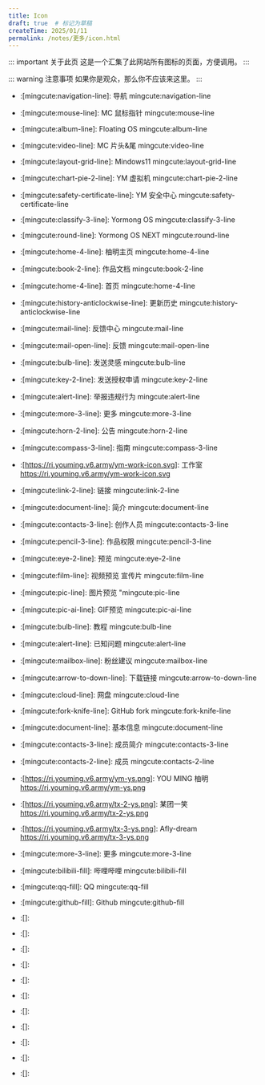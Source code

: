 ```yaml
---
title: Icon
draft: true  # 标记为草稿
createTime: 2025/01/11
permalink: /notes/更多/icon.html
---
```


::: important 关于此页
这是一个汇集了此网站所有图标的页面，方便调用。
:::

::: warning 注意事项
如果你是观众，那么你不应该来这里。
:::

- :[mingcute:navigation-line]: 导航
mingcute:navigation-line

- :[mingcute:mouse-line]: MC 鼠标指针
mingcute:mouse-line
- :[mingcute:album-line]: Floating OS
mingcute:album-line
- :[mingcute:video-line]: MC 片头&尾
mingcute:video-line
- :[mingcute:layout-grid-line]: Mindows11
mingcute:layout-grid-line
- :[mingcute:chart-pie-2-line]: YM 虚拟机
mingcute:chart-pie-2-line
- :[mingcute:safety-certificate-line]: YM 安全中心
mingcute:safety-certificate-line
- :[mingcute:classify-3-line]: Yormong OS
mingcute:classify-3-line
- :[mingcute:round-line]: Yormong OS NEXT
mingcute:round-line
- :[mingcute:home-4-line]: 柚明主页
mingcute:home-4-line
- :[mingcute:book-2-line]: 作品文档
mingcute:book-2-line

- :[mingcute:home-4-line]: 首页
mingcute:home-4-line

- :[mingcute:history-anticlockwise-line]: 更新历史
mingcute:history-anticlockwise-line

- :[mingcute:mail-line]: 反馈中心
mingcute:mail-line

- :[mingcute:mail-open-line]: 反馈
mingcute:mail-open-line
- :[mingcute:bulb-line]: 发送灵感
mingcute:bulb-line
- :[mingcute:key-2-line]: 发送授权申请
mingcute:key-2-line
- :[mingcute:alert-line]: 举报违规行为
mingcute:alert-line

- :[mingcute:more-3-line]: 更多
mingcute:more-3-line
- :[mingcute:horn-2-line]: 公告
mingcute:horn-2-line
- :[mingcute:compass-3-line]: 指南
mingcute:compass-3-line

- :[https://ri.youming.v6.army/ym-work-icon.svg]: 工作室
https://ri.youming.v6.army/ym-work-icon.svg

- :[mingcute:link-2-line]: 链接
mingcute:link-2-line

- :[mingcute:document-line]: 简介
mingcute:document-line
- :[mingcute:contacts-3-line]: 创作人员
mingcute:contacts-3-line
- :[mingcute:pencil-3-line]: 作品权限
mingcute:pencil-3-line

- :[mingcute:eye-2-line]: 预览
mingcute:eye-2-line
- :[mingcute:film-line]: 视频预览 宣传片
mingcute:film-line
- :[mingcute:pic-line]: 图片预览
"mingcute:pic-line
- :[mingcute:pic-ai-line]: GIF预览
mingcute:pic-ai-line

- :[mingcute:bulb-line]: 教程
mingcute:bulb-line

- :[mingcute:alert-line]: 已知问题
mingcute:alert-line
- :[mingcute:mailbox-line]: 粉丝建议
mingcute:mailbox-line

- :[mingcute:arrow-to-down-line]: 下载链接
mingcute:arrow-to-down-line
- :[mingcute:cloud-line]: 网盘
mingcute:cloud-line
- :[mingcute:fork-knife-line]: GitHub fork
mingcute:fork-knife-line

- :[mingcute:document-line]: 基本信息
mingcute:document-line
- :[mingcute:contacts-3-line]: 成员简介
mingcute:contacts-3-line
- :[mingcute:contacts-2-line]: 成员
mingcute:contacts-2-line
- :[https://ri.youming.v6.army/ym-ys.png]: YOU MING 柚明
https://ri.youming.v6.army/ym-ys.png
- :[https://ri.youming.v6.army/tx-2-ys.png]: 某团一笑
https://ri.youming.v6.army/tx-2-ys.png
- :[https://ri.youming.v6.army/tx-3-ys.png]: Afly-dream
https://ri.youming.v6.army/tx-3-ys.png

- :[mingcute:more-3-line]: 更多
mingcute:more-3-line

- :[mingcute:bilibili-fill]: 哔哩哔哩
mingcute:bilibili-fill
- :[mingcute:qq-fill]: QQ
mingcute:qq-fill
- :[mingcute:github-fill]: Github
mingcute:github-fill

- :[]: 

- :[]: 

- :[]: 

- :[]: 

- :[]: 

- :[]: 

- :[]: 

- :[]: 

- :[]: 

- :[]: 

- :[]: 

